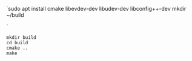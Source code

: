 

`sudo apt install cmake libevdev-dev libudev-dev libconfig++-dev
mkdir ~/build

`
```
mkdir build
cd build
cmake ..
make
```
